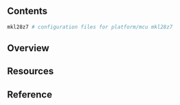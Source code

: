 ## Contents

```sh
mkl28z7 # configuration files for platform/mcu mkl28z7
```

## Overview

## Resources

## Reference